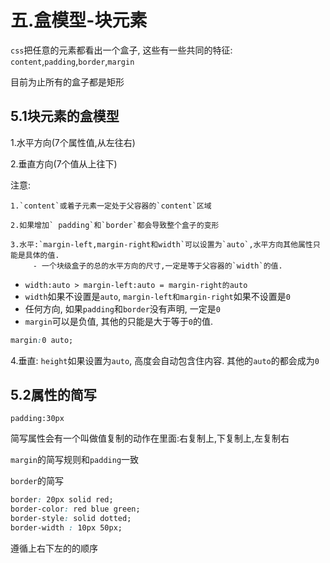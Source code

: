 # 五.盒模型-块元素

`css`把任意的元素都看出一个盒子, 这些有一些共同的特征: `content`,`padding`,`border`,`margin`

目前为止所有的盒子都是矩形

## 5.1块元素的盒模型

1.水平方向(7个属性值,从左往右)

2.垂直方向(7个值从上往下)



注意:

	1.`content`或着子元素一定处于父容器的`content`区域
	
	2.如果增加` padding`和`border`都会导致整个盒子的变形
	
	3.水平:`margin-left,margin-right和width`可以设置为`auto`,水平方向其他属性只能是具体的值.
		 - 一个块级盒子的总的水平方向的尺寸,一定是等于父容器的`width`的值.


  - `width:auto > margin-left:auto = margin-right的auto`
  - `width`如果不设置是`auto`, `margin-left和margin-right`如果不设置是`0`  
  - 任何方向, 如果`padding`和`border`没有声明, 一定是`0`  
  - `margin`可以是负值, 其他的只能是大于等于`0`的值.

```css
margin:0 auto;
```



4.垂直: `height`如果设置为`auto`, 高度会自动包含住内容. 其他的`auto`的都会成为`0`



## 5.2属性的简写

`padding:30px`

简写属性会有一个叫做值复制的动作在里面:右复制上,下复制上,左复制右

`margin`的简写规则和`padding`一致



`border`的简写

```CSS
border: 20px solid red;
border-color: red blue green;
border-style: solid dotted;
border-width : 10px 50px;
```



遵循上右下左的的顺序